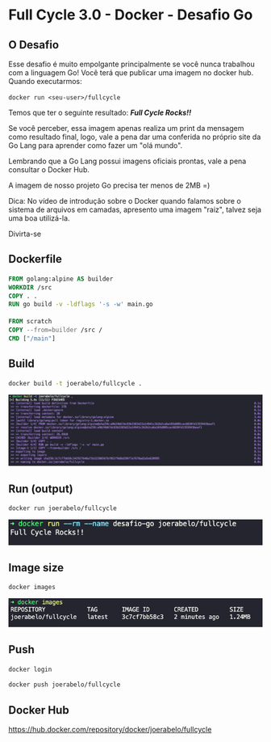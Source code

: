 # Full Cycle 3.0 - Docker - Desafio Go

## O Desafio
Esse desafio é muito empolgante principalmente se você nunca trabalhou com a linguagem Go!
Você terá que publicar uma imagem no docker hub. Quando executarmos:

```docker run <seu-user>/fullcycle```

Temos que ter o seguinte resultado: **_Full Cycle Rocks!!_**

Se você perceber, essa imagem apenas realiza um print da mensagem como resultado final, logo, vale a pena dar uma conferida no próprio site da Go Lang para aprender como fazer um "olá mundo".

Lembrando que a Go Lang possui imagens oficiais prontas, vale a pena consultar o Docker Hub.

A imagem de nosso projeto Go precisa ter menos de 2MB =)

Dica: No vídeo de introdução sobre o Docker quando falamos sobre o sistema de arquivos em camadas, apresento uma imagem "raiz", talvez seja uma boa utilizá-la.

Divirta-se


## Dockerfile
```dockerfile
FROM golang:alpine AS builder
WORKDIR /src
COPY . .
RUN go build -v -ldflags '-s -w' main.go

FROM scratch
COPY --from=builder /src /
CMD ["/main"]
```

## Build
```bash
docker build -t joerabelo/fullcycle .
```
![](assets/docker-build.png)

## Run (output)
```bash
docker run joerabelo/fullcycle
```
![](assets/docker-run.png)

## Image size
```bash
docker images
```
![](assets/docker-images.png)

## Push
```bash
docker login
```
```bash
docker push joerabelo/fullcycle
```

## Docker Hub
https://hub.docker.com/repository/docker/joerabelo/fullcycle


